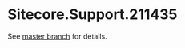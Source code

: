 # Sitecore.Support.211435

See [master branch](https://github.com/sitecoresupport/Sitecore.Support.211435) for details.
